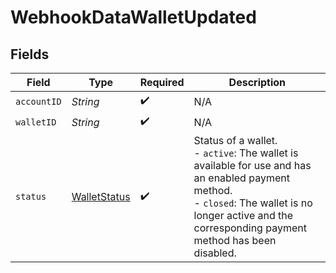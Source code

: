# WebhookDataWalletUpdated


## Fields

| Field                                                                                                                                                                                                     | Type                                                                                                                                                                                                      | Required                                                                                                                                                                                                  | Description                                                                                                                                                                                               |
| --------------------------------------------------------------------------------------------------------------------------------------------------------------------------------------------------------- | --------------------------------------------------------------------------------------------------------------------------------------------------------------------------------------------------------- | --------------------------------------------------------------------------------------------------------------------------------------------------------------------------------------------------------- | --------------------------------------------------------------------------------------------------------------------------------------------------------------------------------------------------------- |
| `accountID`                                                                                                                                                                                               | *String*                                                                                                                                                                                                  | :heavy_check_mark:                                                                                                                                                                                        | N/A                                                                                                                                                                                                       |
| `walletID`                                                                                                                                                                                                | *String*                                                                                                                                                                                                  | :heavy_check_mark:                                                                                                                                                                                        | N/A                                                                                                                                                                                                       |
| `status`                                                                                                                                                                                                  | [WalletStatus](../../models/components/WalletStatus.md)                                                                                                                                                   | :heavy_check_mark:                                                                                                                                                                                        | Status of a wallet.<br/>  - `active`: The wallet is available for use and has an enabled payment method.<br/>  - `closed`: The wallet is no longer active and the corresponding payment method has been disabled. |
